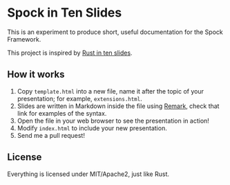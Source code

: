 # Spock in Ten Slides

This is an experiment to produce short, useful documentation for the Spock Framework.

This project is inspired by [Rust in ten slides](https://github.com/steveklabnik/rust-in-ten-slides).

## How it works

1. Copy `template.html` into a new file, name it after the topic of your
   presentation; for example, `extensions.html`.
2. Slides are written in Markdown inside the file using [Remark](https://remarkjs.com/#1),
   check that link for examples of the syntax.
3. Open the file in your web browser to see the presentation in action!
4. Modify `index.html` to include your new presentation.
5. Send me a pull request!

## License

Everything is licensed under MIT/Apache2, just like Rust.
